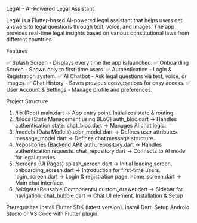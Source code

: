 LegAI - AI-Powered Legal Assistant

LegAI is a Flutter-based AI-powered legal assistant that helps users get answers to legal questions through text, voice, and images. The app provides real-time legal insights based on various constitutional laws from different countries.

Features

✅ Splash Screen - Displays every time the app is launched.
✅ Onboarding Screen - Shown only to first-time users.
✅ Authentication - Login & Registration system.
✅ AI Chatbot - Ask legal questions via text, voice, or images.
✅ Chat History - Saves previous conversations for easy access.
✅ User Account & Settings - Manage profile and preferences.

Project Structure

1. /lib (Root)
main.dart → App entry point. Initializes state & routing.
2. /blocs (State Management using BLoC)
auth_bloc.dart → Handles authentication state.
chat_bloc.dart → Manages AI chat logic.
3. /models (Data Models)
user_model.dart → Defines user attributes.
message_model.dart → Defines chat message structure.
4. /repositories (Backend API)
auth_repository.dart → Handles authentication requests.
chat_repository.dart → Connects to AI model for legal queries.
5. /screens (UI Pages)
splash_screen.dart → Initial loading screen.
onboarding_screen.dart → Introduction for first-time users.
login_screen.dart → Login & registration page.
home_screen.dart → Main chat interface.
6. /widgets (Reusable Components)
custom_drawer.dart → Sidebar for navigation.
chat_bubble.dart → Chat UI element.
Installation & Setup

Prerequisites
Install Flutter SDK (latest version).
Install Dart.
Setup Android Studio or VS Code with Flutter plugin.
